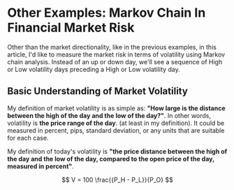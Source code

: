 # Other Examples: Markov Chain In Financial Market Risk
Other than the market directionality, like in the previous examples, in this article, I'd like to measure the market risk in terms of volatility using Markov chain analysis. Instead of an up or down day, we'll see a sequence of High or Low volatility days preceding a High or Low volatility day.

## Basic Understanding of Market Volatility
My definition of market volatility is as simple as: **"How large is the distance between the high of the day and the low of the day?"**. In other words, volatility is **the price range of the day**. (at least in my definition).
It could be measured in percent, pips, standard deviation, or any units that are suitable for each case.

My definition of today's volatility is **"the price distance between the high of the day and the low of the day, compared to the open price of the day, measured in percent"**.

$$
V = 100 \frac{{P_H - P_L}}{P_O}
$$

